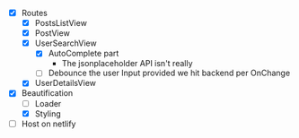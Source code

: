 - [x] Routes
  - [x] PostsListView
  - [x] PostView
  - [x] UserSearchView
    - [x] AutoComplete part
      - The jsonplaceholder API isn't really
    - [ ] Debounce the user Input provided we hit backend per OnChange
  - [x] UserDetailsView
- [x] Beautification
  - [ ] Loader
  - [x] Styling
- [ ] Host on netlify
